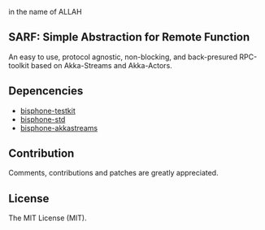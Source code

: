 in the name of ALLAH

SARF: Simple Abstraction for Remote Function
----

An easy to use, protocol agnostic, non-blocking, and back-presured RPC-toolkit based on Akka-Streams and Akka-Actors.

Depencencies
----

 - [bisphone-testkit](https://github.com/reza-samei/bisphone-testkit)
 - [bisphone-std](https://github.com/reza-samei/bisphone-std)
 - [bisphone-akkastreams](https://github.com/reza-samei/bisphone-akkastreams)

Contribution
-----

Comments, contributions and patches are greatly appreciated.

License
-----
The MIT License (MIT).